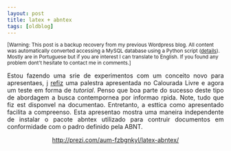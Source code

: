 ```yaml
---
layout: post
title: latex + abntex
tags: [oldblog]
---
```


<small>[Warning: This post is a backup recovery from my previous Wordpress blog. All content was automatically converted accessing a MySQL database using a Python script (<a href="http://maluta.github.io/blog/convert-wordpress-to-jekyll/">details</a>). Mostly are in Portuguese but if you are interest I can translate to English. If you found any problem dont't hesitate to contact me in comments.]</small>



<p style="text-align: justify;">Estou fazendo uma srie de experimentos com um conceito novo para apresentaes, j <a href="http://twitter.com/maluta/status/12789908440" target="_blank">refiz</a> uma palestra apresentada no Calourada Livre e agora um teste em forma de <em>tutorial</em>. Penso que boa parte do sucesso deste tipo de abordagem  a busca contempornea por informao rpida. Note, tudo que fiz est disponvel na documentao. Entretanto, a esttica como  apresentado facilita a compreenso. Esta apresentao mostra uma maneira independente de instalar o pacote abntex utilizado para contruir documentos em conformidade com o padro definido pela ABNT.</p>
<p style="text-align: center;"><a href="http://prezi.com/aum-fzbgnkyl/latex-abntex/" target="_blank">http://prezi.com/aum-fzbgnkyl/latex-abntex/</a></p>
<p style="text-align: center;"></p>
<p style="text-align: center;"></p>